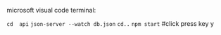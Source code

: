 microsoft visual code terminal:

```cd  api```
```json-server --watch db.json```
```cd..```
```npm start```
#click press key y
